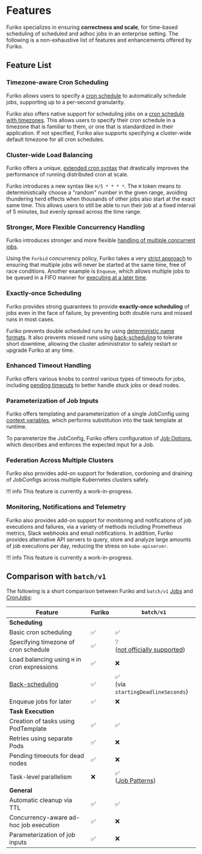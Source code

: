 # Features

Furiko specializes in ensuring **correctness and scale**, for time-based scheduling of scheduled and adhoc jobs in an enterprise setting. The following is a non-exhaustive list of features and enhancements offered by Furiko.

## Feature List

### Timezone-aware Cron Scheduling

Furiko allows users to specify a [cron schedule](./execution/jobconfig/scheduling.md#cronexpression) to automatically schedule jobs, supporting up to a per-second granularity.

Furiko also offers native support for scheduling jobs on a [cron schedule with timezones](./execution/jobconfig/scheduling.md#crontimezone). This allows users to specify their cron schedule in a timezone that is familiar to them, or one that is standardized in their application. If not specified, Furiko also supports specifying a cluster-wide default timezone for all cron schedules.

### Cluster-wide Load Balancing

Furiko offers a unique, [extended cron syntax](./execution/jobconfig/cron-syntax.md#hash-based-load-balancing) that drastically improves the performance of running distributed cron at scale.

Furiko introduces a new syntax like `H/5 * * * *`. The `H` token means to deterministically choose a "random" number in the given range, avoiding thundering herd effects when thousands of other jobs also start at the exact same time. This allows users to still be able to run their job at a fixed interval of 5 minutes, but evenly spread across the time range.

### Stronger, More Flexible Concurrency Handling

Furiko introduces stronger and more flexible [handling of multiple concurrent jobs](./execution/jobconfig/concurrency.md).

Using the `Forbid` concurrency policy, Furiko takes a very [strict approach](./development/architecture/execution-controller.md#jobqueuecontroller) to ensuring that multiple jobs will never be started at the same time, free of race conditions. Another example is `Enqueue`, which allows multiple jobs to be queued in a FIFO manner for [executing at a later time](./execution/job/adhoc-execution.md#scheduling-adhoc-future-executions).

### Exactly-once Scheduling

Furiko provides strong guarantees to provide **exactly-once scheduling** of jobs even in the face of failure, by preventing both double runs and missed runs in most cases.

Furiko prevents double scheduled runs by using [deterministic name formats](./development/architecture/execution-controller.md#jobcontroller). It also prevents missed runs using [back-scheduling](./execution/jobconfig/scheduling/#back-scheduling) to tolerate short downtime, allowing the cluster administrator to safely restart or upgrade Furiko at any time.

### Enhanced Timeout Handling

Furiko offers various knobs to control various types of timeouts for jobs, including [pending timeouts](./execution/job/timeout-retries.md#pendingtimeoutseconds) to better handle stuck jobs or dead nodes.

### Parameterization of Job Inputs

Furiko offers templating and parameterization of a single JobConfig using [context variables](./execution/jobconfig/context-variables.md), which performs substitution into the task template at runtime.

To parameterize the JobConfig, Furiko offers configuration of [Job Options](./execution/jobconfig/job-options.md), which describes and enforces the expected input for a Job.

### Federation Across Multiple Clusters

Furiko also provides add-on support for federation, cordoning and draining of JobConfigs across multiple Kubernetes clusters safely.

<!-- prettier-ignore -->
!!! info
    This feature is currently a work-in-progress.

### Monitoring, Notifications and Telemetry

Furiko also provides add-on support for monitoring and notifications of job executions and failures, via a variety of methods including Prometheus metrics, Slack webhooks and email notifications. In addition, Furiko provides alternative API servers to query, store and analyze large amounts of job executions per day, reducing the stress on `kube-apiserver`.

<!-- prettier-ignore -->
!!! info
    This feature is currently a work-in-progress.

## Comparison with `batch/v1`

The following is a short comparison between Furiko and `batch/v1` [Jobs](https://kubernetes.io/docs/concepts/workloads/controllers/job/) and [CronJobs](https://kubernetes.io/docs/concepts/workloads/controllers/cron-jobs/):

| Feature                                                                | Furiko             | `batch/v1`                                                                                                              |
| ---------------------------------------------------------------------- | ------------------ | ----------------------------------------------------------------------------------------------------------------------- |
| **Scheduling**                                                         |                    |                                                                                                                         |
| Basic cron scheduling                                                  | :white_check_mark: | :white_check_mark:                                                                                                      |
| Specifying timezone of cron schedule                                   | :white_check_mark: | :grey_question:<br />([not officially supported](https://kubernetes.io/docs/concepts/workloads/controllers/cron-jobs/)) |
| Load balancing using `H` in cron expressions                           | :white_check_mark: | :x:                                                                                                                     |
| [Back-scheduling](./execution/jobconfig/scheduling.md#back-scheduling) | :white_check_mark: | :white_check_mark:<br />(via `startingDeadlineSeconds`)                                                                 |
| Enqueue jobs for later                                                 | :white_check_mark: | :x:                                                                                                                     |
| **Task Execution**                                                     |                    |                                                                                                                         |
| Creation of tasks using PodTemplate                                    | :white_check_mark: | :white_check_mark:                                                                                                      |
| Retries using separate Pods                                            | :white_check_mark: | :x:                                                                                                                     |
| Pending timeouts for dead nodes                                        | :white_check_mark: | :x:                                                                                                                     |
| Task-level parallelism                                                 | :x:                | :white_check_mark:<br />([Job Patterns](https://kubernetes.io/docs/concepts/workloads/controllers/job/#job-patterns))   |
| **General**                                                            |                    |                                                                                                                         |
| Automatic cleanup via TTL                                              | :white_check_mark: | :white_check_mark:                                                                                                      |
| Concurrency-aware ad-hoc job execution                                 | :white_check_mark: | :x:                                                                                                                     |
| Parameterization of job inputs                                         | :white_check_mark: | :x:                                                                                                                     |
